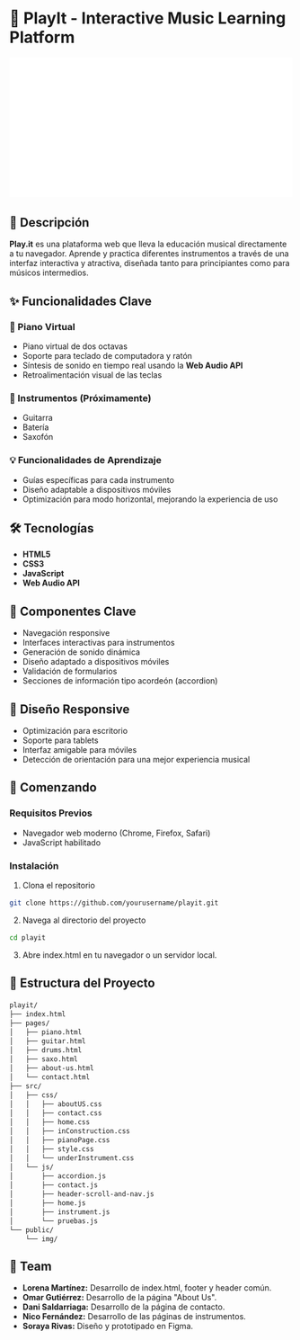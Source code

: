 # 🎵 PlayIt - Interactive Music Learning Platform

![PlayIt Banner](/public/img/logo_blanco.png)

## 📝 Descripción  
**Play.it** es una plataforma web que lleva la educación musical directamente a tu navegador. Aprende y practica diferentes instrumentos a través de una interfaz interactiva y atractiva, diseñada tanto para principiantes como para músicos intermedios.

## ✨ Funcionalidades Clave  

### 🎹 Piano Virtual  
- Piano virtual de dos octavas  
- Soporte para teclado de computadora y ratón  
- Síntesis de sonido en tiempo real usando la **Web Audio API**  
- Retroalimentación visual de las teclas  

### 🎸 Instrumentos (Próximamente)  
- Guitarra  
- Batería  
- Saxofón  

### 💡 Funcionalidades de Aprendizaje  
- Guías específicas para cada instrumento  
- Diseño adaptable a dispositivos móviles  
- Optimización para modo horizontal, mejorando la experiencia de uso  

## 🛠️ Tecnologías  
- **HTML5**  
- **CSS3**  
- **JavaScript**  
- **Web Audio API**  

## 🎯 Componentes Clave  
- Navegación responsive  
- Interfaces interactivas para instrumentos  
- Generación de sonido dinámica  
- Diseño adaptado a dispositivos móviles  
- Validación de formularios  
- Secciones de información tipo acordeón (accordion)  

## 📱 Diseño Responsive  
- Optimización para escritorio  
- Soporte para tablets  
- Interfaz amigable para móviles  
- Detección de orientación para una mejor experiencia musical  

## 🚀 Comenzando  

### Requisitos Previos  
- Navegador web moderno (Chrome, Firefox, Safari)  
- JavaScript habilitado  

### Instalación
1. Clona el repositorio
```bash
git clone https://github.com/yourusername/playit.git
```
2. Navega al directorio del proyecto
```bash
cd playit
```
3. Abre index.html en tu navegador o un servidor local.

## 📂 Estructura del Proyecto
```plaintext
playit/
├── index.html
├── pages/
│   ├── piano.html
│   ├── guitar.html
│   ├── drums.html
│   ├── saxo.html
│   ├── about-us.html
│   └── contact.html
├── src/
│   ├── css/
│   │   ├── aboutUS.css
│   │   ├── contact.css
│   │   ├── home.css
│   │   ├── inConstruction.css
│   │   ├── pianoPage.css
│   │   ├── style.css
│   │   └── underInstrument.css
│   └── js/
│       ├── accordion.js
│       ├── contact.js
│       ├── header-scroll-and-nav.js
│       ├── home.js
│       ├── instrument.js
│       └── pruebas.js
└── public/
    └── img/
 ```

 ## 👥 Team
- **Lorena Martínez:** Desarrollo de index.html, footer y header común.
- **Omar Gutiérrez:** Desarrollo de la página "About Us".
- **Dani Saldarriaga:** Desarrollo de la página de contacto.
- **Nico Fernández:** Desarrollo de las páginas de instrumentos.
- **Soraya Rivas:** Diseño y prototipado en Figma.
